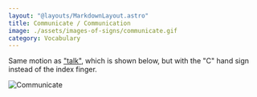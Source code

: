 ```yaml
---
layout: "@layouts/MarkdownLayout.astro"
title: Communicate / Communication
image: ./assets/images-of-signs/communicate.gif
category: Vocabulary
---
```


Same motion as ["talk"](./talk), which is shown below,
but with the "C" hand sign instead of the index finger.

![Communicate](@signs/communicate.gif)
